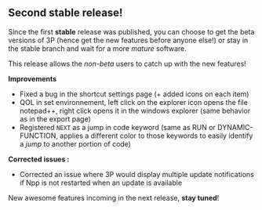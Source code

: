 ## Second stable release! ##

Since the first **stable** release was published, you can choose to get the beta versions of 3P (hence get the new features before anyone else!) or stay in the stable branch and wait for a more _mature_ software.

This release allows the _non-beta_ users to catch up with the new features!

**Improvements**
- Fixed a bug in the shortcut settings page (+ added icons on each item)
- QOL in set environnement, left click on the explorer icon opens the file  notepad++, right click opens it in the windows explorer (same behavior as in the export page)
- Registered `NEXT` as a jump in code keyword (same as RUN or DYNAMIC-FUNCTION, applies a different color to those keywords to easily identify a _jump_ to another portion of code)

**Corrected issues :**
-  Corrected an issue where 3P would display multiple update notifications if Npp is not restarted when an update is available 

New awesome features incoming in the next release, **stay tuned**!
